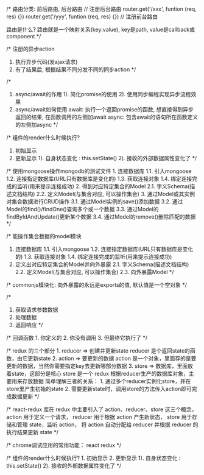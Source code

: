 /*
路由分类: 前后路由, 后台路由
  // 注册后台路由
router.get('/xxx', funtion (req, res) {})
router.get('/yyy', funtion (req, res) {})
  // 注册前台路由
<Route path='/login' component={Login}/>
<Route path='/register' component={Register}/>

路由是什么?
  路由就是一个映射关系(key:value), key是path, value是callback或component
*/

/*
注册的异步action
  1. 执行异步代码(发ajax请求)
  2. 有了结果后, 根据结果不同分发不同的同步action
 */

/*
1. async/await的作用
  1). 简化promise的使用
  2). 使用同步编程实现异步流程效果
2. async/await如何使用
  await: 执行一个返回promise的函数, 想直接得到异步返回的结果, 在函数调用的左侧加await
  async: 包含await的语句所在函数定义的左侧加async
*/

/*
   组件的render什么时候执行?
   1. 初始显示
   2. 更新显示
       1). 自身状态变化 : this.setState()
       2). 接收的外部数据属性变化了
*/

/*
  使用mongoose操作mongodb的测试文件
    1. 连接数据库
      1.1. 引入mongoose
      1.2. 连接指定数据库(URL只有数据库是变化的)
      1.3. 获取连接对象
      1.4. 绑定连接完成的监听(用来提示连接成功)
    2. 得到对应特定集合的Model
      2.1. 字义Schema(描述文档结构)
      2.2. 定义Model(与集合对应, 可以操作集合)
    3. 通过Model或其实例对集合数据进行CRUD操作
      3.1. 通过Model实例的save()添加数据
      3.2. 通过Model的find()/findOne()查询多个或一个数据
      3.3. 通过Model的findByIdAndUpdate()更新某个数据
      3.4. 通过Model的remove()删除匹配的数据
*/

/*
 能操作集合数据的model模块
  1. 连接数据库
    1.1. 引入mongoose
    1.2. 连接指定数据库(URL只有数据库是变化的)
    1.3. 获取连接对象
    1.4. 绑定连接完成的监听(用来提示连接成功)
  2. 定义出对应特定集合的Model并向外暴露
    2.1. 字义Schema(描述文档结构)
    2.2. 定义Model(与集合对应, 可以操作集合)
    2.3. 向外暴露Model
*/

/*
  commonjs模块化: 向外暴露的永远是exports的值, 默认值是一个空对象
*/

/*
  1. 获取请求参数数据
  2. 处理数据
  3. 返回响应
*/

/*
  回调函数
    1. 你定义的
    2. 你没有调用
    3. 但最终它执行了
*/

/*
  redux 的三个部分
    1. reducer => 创建并更新state
       reducer 是个返回state的函数，由它更新state
    2. action => 要更新的数据
       action 是一个对象，里面存的是要更新的数据，当然你需要指定key去更新哪部分数据
    3. store => 数据库，里面放着state，这部分是核心
       store 是一个 redux 根据reducer生产的数据库对象，主要用来存放数据
  简单理解三者的关系：
    1. 通过多个reducer实例化store，并在store里产生初始的state
    2. 需要更新state时，调用store的方法传入action即可完成数据更新
*/

/*
    react-redux 库在 redux 中主要引入了
    action、reducer、store 这三个概念，
    action 用于定义一个请求，
    reducer 用于根据 action 产生新状态，
    store 用于存储和管理 state，监听 action，
    将 action 自动分配给 reducer 并根据 reducer 的执行结果更新 state
*/


/*
  chrome调试应用的常用功能：
    react redux
*/

/*
  组件的render什么时候执行?
    1. 初始显示
    2. 更新显示
       1). 自身状态变化 : this.setState()
       2). 接收的外部数据属性变化了
*/